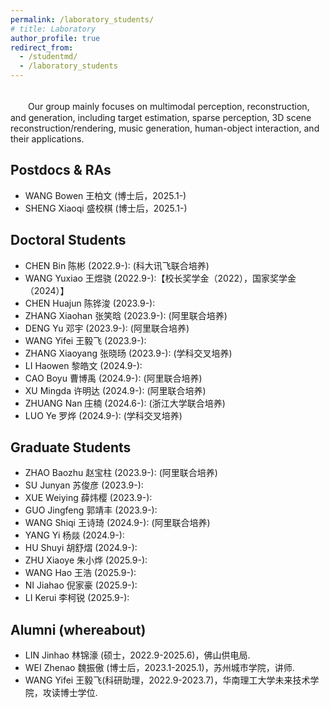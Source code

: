 ```yaml
---
permalink: /laboratory_students/
# title: Laboratory
author_profile: true
redirect_from: 
  - /studentmd/
  - /laboratory_students
---
```


<br />
　　Our group mainly focuses on multimodal perception, reconstruction, and generation, including target estimation, sparse perception, 3D scene reconstruction/rendering, music generation, human-object interaction, and their applications.

Postdocs & RAs
--------
* WANG Bowen 王柏文 (博士后，2025.1-)
* SHENG Xiaoqi 盛校棋 (博士后，2025.1-) 

Doctoral Students
--------
* CHEN Bin 陈彬 (2022.9-): (科大讯飞联合培养)
* WANG Yuxiao 王煜骁 (2022.9-):【校长奖学金（2022），国家奖学金（2024）】
* CHEN Huajun 陈铧浚 (2023.9-): 
* ZHANG Xiaohan 张笑晗 (2023.9-): (阿里联合培养)
* DENG Yu 邓宇 (2023.9-): (阿里联合培养)
* WANG Yifei 王毅飞 (2023.9-): 
* ZHANG Xiaoyang 张晓旸 (2023.9-): (学科交叉培养)
* LI Haowen 黎皓文 (2024.9-): 
* CAO Boyu 曹博禹 (2024.9-): (阿里联合培养)
* XU Mingda 许明达 (2024.9-): (阿里联合培养)
* ZHUANG Nan 庄楠 (2024.6-): (浙江大学联合培养)
* LUO Ye 罗烨 (2024.9-): (学科交叉培养)
   



Graduate Students
--------
* ZHAO Baozhu 赵宝柱 (2023.9-):  (阿里联合培养)
* SU Junyan 苏俊彦 (2023.9-): 
* XUE Weiying 薛炜樱 (2023.9-):
* GUO Jingfeng 郭靖丰 (2023.9-): 
* WANG Shiqi 王诗琦 (2024.9-): (阿里联合培养)
* YANG Yi 杨燚 (2024.9-): 
* HU Shuyi 胡舒熠 (2024.9-):
* ZHU Xiaoye 朱小烨 (2025.9-): 
* WANG Hao 王浩 (2025.9-): 
* NI Jiahao 倪家豪 (2025.9-): 
* LI Kerui 李柯锐 (2025.9-):

Alumni (whereabout)
--------  
* LIN Jinhao 林锦濠 (硕士，2022.9-2025.6)，佛山供电局.
* WEI Zhenao 魏振傲 (博士后，2023.1-2025.1)，苏州城市学院，讲师.
* WANG Yifei 王毅飞(科研助理，2022.9-2023.7)，华南理工大学未来技术学院，攻读博士学位.
